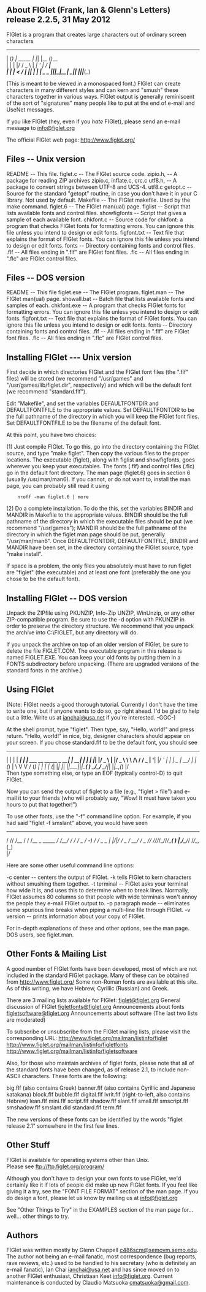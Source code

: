 About FIGlet (Frank, Ian & Glenn's Letters) release 2.2.5, 31 May 2012
--------------------------------------------------------------------------
FIGlet is a program that creates large characters out of ordinary
screen characters
 _ _ _          _   _     _       
| (_) | _____  | |_| |__ (_)___   
| | | |/ / _ \ | __| '_ \| / __|  
| | |   <  __/ | |_| | | | \__ \_ 
|_|_|_|\_\___|  \__|_| |_|_|___(_)
                                  
(This is meant to be viewed in a monospaced font.)  FIGlet can create
characters in many different styles and can kern and "smush" these
characters together in various ways.  FIGlet output is generally
reminiscent of the sort of "signatures" many people like to put at the
end of e-mail and UseNet messages.

If you like FIGlet (hey, even if you *hate* FIGlet), please send an
e-mail message to <info@figlet.org>

The official FIGlet web page: http://www.figlet.org/

Files -- Unix version
---------------------

README       -- This file.
figlet.c     -- The FIGlet source code.
zipio.h,     -- A package for reading ZIP archives
zipio.c,
inflate.c,
crc.c
utf8.h,      -- A package to convert strings between UTF-8 and UCS-4.
utf8.c
getopt.c     -- Source for the standard "getopt" routine, in case you
                don't have it in your C library.  Not used by default.
Makefile     -- The FIGlet makefile.  Used by the make command. 
figlet.6     -- The FIGlet man(ual) page. 
figlist      -- Script that lists available fonts and control files.
showfigfonts -- Script that gives a sample of each available font.
chkfont.c    -- Source code for chkfont: a program that checks FIGlet
                fonts for formatting errors.  You can ignore this file
                unless you intend to design or edit fonts.
figfont.txt  -- Text file that explains the format of FIGlet fonts.
                You can ignore this file unless you intend to design
                or edit fonts.
fonts        -- Directory containing fonts and control files.
<xxx>.flf    -- All files ending in ".flf" are FIGlet font files.
<xxx>.flc    -- All files ending in ".flc" are FIGlet control files.

Files -- DOS version
--------------------

README       -- This file
figlet.exe   -- The FIGlet program.
figlet.man   -- The FIGlet man(ual) page. 
showall.bat  -- Batch file that lists available fonts and samples of each.
chkfont.exe  -- A program that checks FIGlet fonts for formatting errors.
                You can ignore this file unless you intend to design
                or edit fonts.
figfont.txt  -- Text file that explains the format of FIGlet fonts.
                You can ignore this file unless you intend to design
                or edit fonts.
fonts        -- Directory containing fonts and control files.
<xxx>.flf    -- All files ending in ".flf" are FIGlet font files.
<xxx>.flc    -- All files ending in ".flc" are FIGlet control files.


Installing FIGlet --- Unix version
----------------------------------

First decide in which directories FIGlet and the FIGlet font files
(the ".flf" files) will be stored (we recommend "/usr/games" and
"/usr/games/lib/figlet.dir", respectively) and which will be the
default font (we recommend "standard.flf").

Edit "Makefile", and set the variables DEFAULTFONTDIR and
DEFAULTFONTFILE to the appropriate values.  Set DEFAULTFONTDIR to be
the full pathname of the directory in which you will keep the FIGlet
font files.  Set DEFAULTFONTFILE to be the filename of the default
font.

At this point, you have two choices:

(1) Just compile FIGlet.  To go this, go into the directory containing
the FIGlet source, and type "make figlet".  Then copy the various files
to the proper locations.  The executable (figlet), along with figlist
and showfigfonts, goes wherever you keep your executables.  The fonts
(<xxx>.flf) and control files (<xxx>.flc) go in the default font
directory.  The man page (figlet.6) goes in section 6 (usually
/usr/man/man6).  If you cannot, or do not want to, install the man page,
you can probably still read it using

        nroff -man figlet.6 | more

(2) Do a complete installation.  To do the this, set the variables
BINDIR and MANDIR in Makefile to the appropriate values.  BINDIR
should be the full pathname of the directory in which the executable
files should be put (we recommend "/usr/games");  MANDIR should be the
full pathname of the directory in which the figlet man page should be
put, generally "/usr/man/man6".  Once DEFAULTFONTDIR, DEFAULTFONTFILE,
BINDIR and MANDIR have been set, in the directory containing the FIGlet
source, type "make install".

If space is a problem, the only files you absolutely must have to run
figlet are "figlet" (the executable) and at least one font (preferably
the one you chose to be the default font).

Installing FIGlet -- DOS version
--------------------------------

Unpack the ZIPfile using PKUNZIP, Info-Zip UNZIP, WinUnzip, or any other
ZIP-compatible program.  Be sure to use the -d option with PKUNZIP
in order to preserve the directory structure.  We recommend that you
unpack the archive into C:\FIGLET, but any directory will do.

If you unpack the archive on top of an older version of FIGlet, be
sure to delete the file FIGLET.COM.  The executable program in this
release is named FIGLET.EXE.  You can keep your old fonts by putting
them in a FONTS subdirectory before unpacking.  (There are upgraded
versions of the standard fonts in the archive.)

Using FIGlet
------------

(Note: FIGlet needs a good thorough tutorial.  Currently I don't have
the time to write one, but if anyone wants to do so, go right ahead.
I'd be glad to help out a little.  Write us at <ianchai@usa.net> if
you're interested.  -GGC-)

At the shell prompt, type "figlet".  Then type, say, "Hello, world!"
and press return.  "Hello, world!" in nice, big, designer characters
should appear on your screen.  If you chose standard.flf to be the
default font, you should see
 _   _      _ _                             _     _ _ 
| | | | ___| | | ___    __      _____  _ __| | __| | |
| |_| |/ _ \ | |/ _ \   \ \ /\ / / _ \| '__| |/ _` | |
|  _  |  __/ | | (_) |   \ V  V / (_) | |  | | (_| |_|
|_| |_|\___|_|_|\___( )   \_/\_/ \___/|_|  |_|\__,_(_)
                    |/                                
Then type something else, or type an EOF (typically control-D) to quit
FIGlet.

Now you can send the output of figlet to a file (e.g., "figlet > file")
and e-mail it to your friends (who will probably say, "Wow!  It must
have taken you hours to put that together!")

To use other fonts, use the "-f" command line option.  For example, if
you had said "figlet -f smslant" above, you would have seen
   __ __    ____                         __   ____
  / // /__ / / /__      _    _____  ____/ /__/ / /
 / _  / -_) / / _ \_   | |/|/ / _ \/ __/ / _  /_/ 
/_//_/\__/_/_/\___( )  |__,__/\___/_/ /_/\_,_(_)  
                  |/                              

Here are some other useful command line options:

-c   center -- centers the output of FIGlet.
-k   tells FIGlet to kern characters without smushing them together.
-t   terminal -- FIGlet asks your terminal how wide it is, and uses
     this to determine when to break lines.  Normally, FIGlet assumes
     80 columns so that people with wide terminals won't annoy the
     people they e-mail FIGlet output to.
-p   paragraph mode -- eliminates some spurious line breaks when piping
     a multi-line file through FIGlet.
-v   version -- prints information about your copy of FIGlet.

For in-depth explanations of these and other options, see the man page.
DOS users, see figlet.man.


Other Fonts & Mailing List
--------------------------

A good number of FIGlet fonts have been developed, most of which are
not included in the standard FIGlet package.  Many of these can be
obtained from http://www.figlet.org/   Some non-Roman fonts are 
available at this site.  As of this writing, we have Hebrew, Cyrillic
(Russian) and Greek.

There are 3 mailing lists available for FIGlet:
	 figlet@figlet.org           General discussion of FIGlet
	 figletfonts@figlet.org      Announcements about fonts 
	 figletsoftware@figlet.org   Announcements about software 
	 (The last two lists are moderated)

To subscribe or unsubscribe from the FIGlet mailing lists, please visit 
the corresponding URL:
	 http://www.figlet.org/mailman/listinfo/figlet 
	 http://www.figlet.org/mailman/listinfo/figletfonts 
	 http://www.figlet.org/mailman/listinfo/figletsoftware 

Also, for those who maintain archives of figlet fonts, please note that
all of the standard fonts have been changed, as of release 2.1, to
include non-ASCII characters.  These fonts are the following:

big.flf (also contains Greek)
banner.flf (also contains Cyrillic and Japanese katakana)
block.flf
bubble.flf
digital.flf
ivrit.flf (right-to-left, also contains Hebrew)
lean.flf
mini.flf
script.flf
shadow.flf
slant.flf
small.flf
smscript.flf
smshadow.flf
smslant.dld
standard.flf
term.flf

The new versions of these fonts can be identified by the words "figlet
release 2.1" somewhere in the first few lines.  


Other Stuff
-----------

FIGlet is available for operating systems other than Unix.  
Please see ftp://ftp.figlet.org/program/

Although you don't have to design your own fonts to use FIGlet, we'd
certainly like it if lots of people did make up new FIGlet fonts.  If
you feel like giving it a try, see the "FONT FILE FORMAT" section of
the man page.  If you do design a font, please let us know by mailing us
at <info@figlet.org>

See "Other Things to Try" in the EXAMPLES section of the man page
for... well... other things to try.


Authors
-------

FIGlet was written mostly by Glenn Chappell <c486scm@semovm.semo.edu>.  The
author not being an e-mail fanatic, most correspondence (bug reports, rave
reviews, etc.) used to be handled to his secretary (who is definitely
an e-mail fanatic), Ian Chai <ianchai@usa.net> and has since moved on to 
another FIGlet enthusiast, Christiaan Keet <info@figlet.org>. Current
maintenance is conducted by Claudio Matsuoka <cmatsuoka@gmail.com>.
